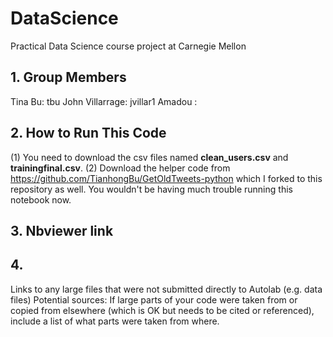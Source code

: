 # DataScience
Practical Data Science course project at Carnegie Mellon

## 1. Group Members
Tina Bu: tbu
John Villarrage: jvillar1
Amadou :

## 2. How to Run This Code
(1) You need to download the csv files named **clean_users.csv** and **trainingfinal.csv**.
(2) Download the helper code from https://github.com/TianhongBu/GetOldTweets-python which I forked to this repository as well.
You wouldn't be having much trouble running this notebook now.

## 3. Nbviewer link

## 4. 
Links to any large files that were not submitted directly to Autolab (e.g. data files)
Potential sources: If large parts of your code were taken from or copied from elsewhere (which is OK but needs to be cited or referenced), include a list of what parts were taken from where. 
